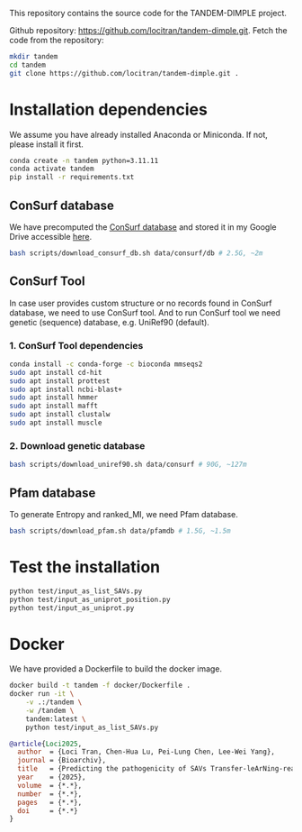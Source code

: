This repository contains the source code for the TANDEM-DIMPLE project. 

Github repository: https://github.com/locitran/tandem-dimple.git. Fetch the code from the repository:
```bash
mkdir tandem
cd tandem
git clone https://github.com/locitran/tandem-dimple.git .
```

# Installation dependencies

We assume you have already installed Anaconda or Miniconda. If not, please install it first.

```bash
conda create -n tandem python=3.11.11
conda activate tandem
pip install -r requirements.txt
```

## ConSurf database

We have precomputed the [ConSurf database](https://consurfdb.tau.ac.il/) and stored it in my Google Drive accessible [here](https://drive.google.com/file/d/17IFFwGVHrJuUET3J8kEM9sqq2D0Z6Fco/view?usp=drive_link).

```bash
bash scripts/download_consurf_db.sh data/consurf/db # 2.5G, ~2m
```

## ConSurf Tool

In case user provides custom structure or no records found in ConSurf database, we need to use ConSurf tool. And to run ConSurf tool we need genetic (sequence) database, e.g. UniRef90 (default).

### 1. ConSurf Tool dependencies

```bash
conda install -c conda-forge -c bioconda mmseqs2
sudo apt install cd-hit
sudo apt install prottest 
sudo apt install ncbi-blast+
sudo apt install hmmer
sudo apt install mafft
sudo apt install clustalw
sudo apt install muscle
```

### 2. Download genetic database

```bash
bash scripts/download_uniref90.sh data/consurf # 90G, ~127m
```

## Pfam database

To generate Entropy and ranked_MI, we need Pfam database.

```bash
bash scripts/download_pfam.sh data/pfamdb # 1.5G, ~1.5m
```

# Test the installation
```bash
python test/input_as_list_SAVs.py
python test/input_as_uniprot_position.py
python test/input_as_uniprot.py
```

# Docker 

We have provided a Dockerfile to build the docker image. 

```bash
docker build -t tandem -f docker/Dockerfile .
docker run -it \
    -v .:/tandem \
    -w /tandem \
    tandem:latest \
    python test/input_as_list_SAVs.py
```

```bibtex
@article{Loci2025,
  author  = {Loci Tran, Chen-Hua Lu, Pei-Lung Chen, Lee-Wei Yang},
  journal = {Bioarchiv},
  title   = {Predicting the pathogenicity of SAVs Transfer-leArNing-ready and Dynamics-Empowered Model for DIsease-specific Missense Pathogenicity Level Estimation},
  year    = {2025},
  volume  = {*.*},
  number  = {*.*},
  pages   = {*.*},
  doi     = {*.*}
}
```   
